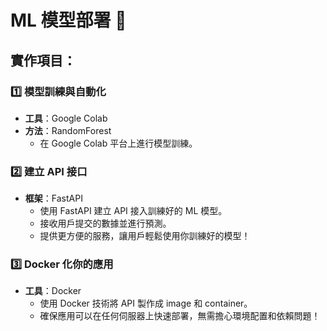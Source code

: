 # ML 模型部署 🚀

## 實作項目：

### 1️⃣ 模型訓練與自動化  
- **工具**：Google Colab
- **方法**：RandomForest   
  - 在 Google Colab 平台上進行模型訓練。

### 2️⃣ 建立 API 接口  
- **框架**：FastAPI  
  - 使用 FastAPI 建立 API 接入訓練好的 ML 模型。  
  - 接收用戶提交的數據並進行預測。  
  - 提供更方便的服務，讓用戶輕鬆使用你訓練好的模型！  

### 3️⃣ Docker 化你的應用  
- **工具**：Docker  
  - 使用 Docker 技術將 API 製作成 image 和 container。  
  - 確保應用可以在任何伺服器上快速部署，無需擔心環境配置和依賴問題！  
